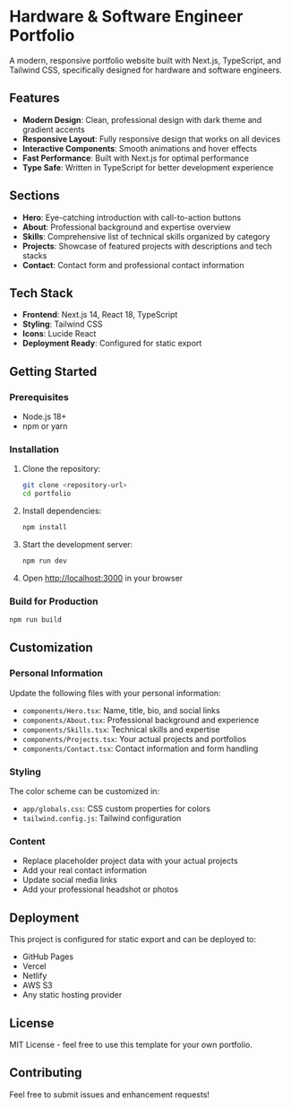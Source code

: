 # Hardware & Software Engineer Portfolio

A modern, responsive portfolio website built with Next.js, TypeScript, and Tailwind CSS, specifically designed for hardware and software engineers.

## Features

- **Modern Design**: Clean, professional design with dark theme and gradient accents
- **Responsive Layout**: Fully responsive design that works on all devices
- **Interactive Components**: Smooth animations and hover effects
- **Fast Performance**: Built with Next.js for optimal performance
- **Type Safe**: Written in TypeScript for better development experience

## Sections

- **Hero**: Eye-catching introduction with call-to-action buttons
- **About**: Professional background and expertise overview
- **Skills**: Comprehensive list of technical skills organized by category
- **Projects**: Showcase of featured projects with descriptions and tech stacks
- **Contact**: Contact form and professional contact information

## Tech Stack

- **Frontend**: Next.js 14, React 18, TypeScript
- **Styling**: Tailwind CSS
- **Icons**: Lucide React
- **Deployment Ready**: Configured for static export

## Getting Started

### Prerequisites

- Node.js 18+ 
- npm or yarn

### Installation

1. Clone the repository:
   ```bash
   git clone <repository-url>
   cd portfolio
   ```

2. Install dependencies:
   ```bash
   npm install
   ```

3. Start the development server:
   ```bash
   npm run dev
   ```

4. Open [http://localhost:3000](http://localhost:3000) in your browser

### Build for Production

```bash
npm run build
```

## Customization

### Personal Information

Update the following files with your personal information:

- `components/Hero.tsx`: Name, title, bio, and social links
- `components/About.tsx`: Professional background and experience
- `components/Skills.tsx`: Technical skills and expertise
- `components/Projects.tsx`: Your actual projects and portfolios
- `components/Contact.tsx`: Contact information and form handling

### Styling

The color scheme can be customized in:
- `app/globals.css`: CSS custom properties for colors
- `tailwind.config.js`: Tailwind configuration

### Content

- Replace placeholder project data with your actual projects
- Add your real contact information
- Update social media links
- Add your professional headshot or photos

## Deployment

This project is configured for static export and can be deployed to:

- GitHub Pages
- Vercel
- Netlify
- AWS S3
- Any static hosting provider

## License

MIT License - feel free to use this template for your own portfolio.

## Contributing

Feel free to submit issues and enhancement requests!
